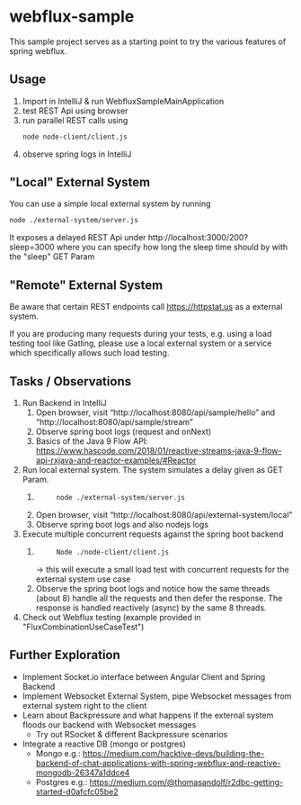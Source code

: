 # webflux-sample

This sample project serves as a starting point to try the various features of spring webflux.

## Usage
1. Import in IntelliJ & run WebfluxSampleMainApplication
4. test REST Api using browser
5. run parallel REST calls using 
    ```bash 
    node node-client/client.js
    ```
6. observe spring logs in IntelliJ

## "Local" External System
You can use a simple local external system by running 
```bash
node ./external-system/server.js
```
It exposes a delayed REST Api under http://localhost:3000/200?sleep=3000 where you can specify how long the sleep time should by with the "sleep" GET Param


## "Remote" External System
Be aware that certain REST endpoints call https://httpstat.us as a external system. 

If you are producing many requests during your tests, e.g. using a load testing tool like Gatling, please use a local external system or a service which specifically allows such load testing.

## Tasks / Observations
1. Run Backend in IntelliJ
    1. Open browser, visit “http://localhost:8080/api/sample/hello” and “http://localhost:8080/api/sample/stream”
    2. Observe spring boot logs (request and onNext)
    3. Basics of the Java 9 Flow API: https://www.hascode.com/2018/01/reactive-streams-java-9-flow-api-rxjava-and-reactor-examples/#Reactor
2. Run local external system. The system simulates a delay given as GET Param.
    1. ```bash
            node ./external-system/server.js
        ```
    2. Open browser, visit “http://localhost:8080/api/external-system/local”
    3. Observe spring boot logs and also nodejs logs
3. Execute multiple concurrent requests against the spring boot backend
    1. ```bash
            Node ./node-client/client.js
        ```
         -> this will execute a small load test with concurrent requests for the external system use case
    2. Observe the spring boot logs and notice how the same threads (about 8) handle all the requests and then defer the response. The response is handled reactively (async) by the same 8 threads.
4. Check out Webflux testing (example provided in "FluxCombinationUseCaseTest")

## Further Exploration
- Implement Socket.io interface between Angular Client and Spring Backend
- Implement Websocket External System, pipe Websocket messages from external system right to the client
- Learn about Backpressure and what happens if the external system floods our backend with Websocket messages
    - Try out RSocket & different Backpressure scenarios
-  Integrate a reactive DB (mongo or postgres)
    - Mongo e.g.: https://medium.com/hacktive-devs/building-the-backend-of-chat-applications-with-spring-webflux-and-reactive-mongodb-26347a1ddce4
    - Postgres e.g.: https://medium.com/@thomasandolf/r2dbc-getting-started-d0afcfc05be2

